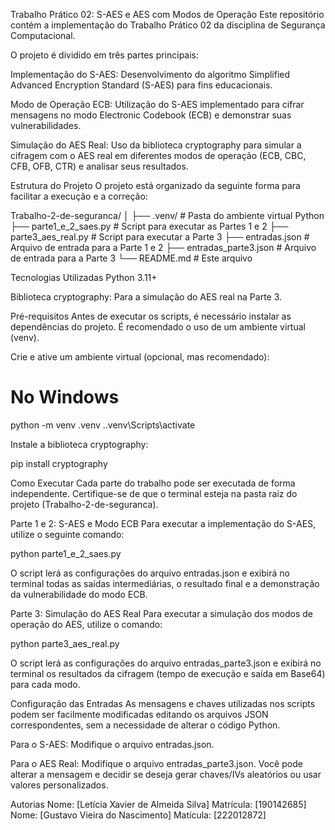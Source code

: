 Trabalho Prático 02: S-AES e AES com Modos de Operação
Este repositório contém a implementação do Trabalho Prático 02 da disciplina de Segurança Computacional.

O projeto é dividido em três partes principais:

Implementação do S-AES: Desenvolvimento do algoritmo Simplified Advanced Encryption Standard (S-AES) para fins educacionais.

Modo de Operação ECB: Utilização do S-AES implementado para cifrar mensagens no modo Electronic Codebook (ECB) e demonstrar suas vulnerabilidades.

Simulação do AES Real: Uso da biblioteca cryptography para simular a cifragem com o AES real em diferentes modos de operação (ECB, CBC, CFB, OFB, CTR) e analisar seus resultados.

Estrutura do Projeto
O projeto está organizado da seguinte forma para facilitar a execução e a correção:

Trabalho-2-de-seguranca/
│
├── .venv/                   # Pasta do ambiente virtual Python
├── parte1_e_2_saes.py       # Script para executar as Partes 1 e 2
├── parte3_aes_real.py       # Script para executar a Parte 3
├── entradas.json            # Arquivo de entrada para a Parte 1 e 2
├── entradas_parte3.json     # Arquivo de entrada para a Parte 3
└── README.md                # Este arquivo

Tecnologias Utilizadas
Python 3.11+

Biblioteca cryptography: Para a simulação do AES real na Parte 3.

Pré-requisitos
Antes de executar os scripts, é necessário instalar as dependências do projeto. É recomendado o uso de um ambiente virtual (venv).

Crie e ative um ambiente virtual (opcional, mas recomendado):

# No Windows
python -m venv .venv
.\.venv\Scripts\activate

Instale a biblioteca cryptography:

pip install cryptography

Como Executar
Cada parte do trabalho pode ser executada de forma independente. Certifique-se de que o terminal esteja na pasta raiz do projeto (Trabalho-2-de-seguranca).

Parte 1 e 2: S-AES e Modo ECB
Para executar a implementação do S-AES, utilize o seguinte comando:

python parte1_e_2_saes.py

O script lerá as configurações do arquivo entradas.json e exibirá no terminal todas as saídas intermediárias, o resultado final e a demonstração da vulnerabilidade do modo ECB.

Parte 3: Simulação do AES Real
Para executar a simulação dos modos de operação do AES, utilize o comando:

python parte3_aes_real.py

O script lerá as configurações do arquivo entradas_parte3.json e exibirá no terminal os resultados da cifragem (tempo de execução e saída em Base64) para cada modo.

Configuração das Entradas
As mensagens e chaves utilizadas nos scripts podem ser facilmente modificadas editando os arquivos JSON correspondentes, sem a necessidade de alterar o código Python.

Para o S-AES: Modifique o arquivo entradas.json.

Para o AES Real: Modifique o arquivo entradas_parte3.json. Você pode alterar a mensagem e decidir se deseja gerar chaves/IVs aleatórios ou usar valores personalizados.

Autorias
Nome: [Letícia Xavier de Almeida Silva]
Matrícula: [190142685]
Nome: [Gustavo Vieira do Nascimento]
Matícula: [222012872]
